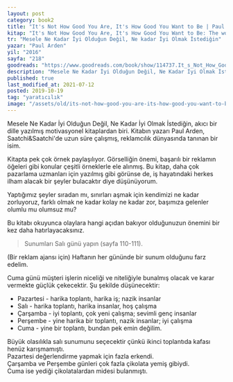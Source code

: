 ```yaml
---
layout: post  
category: book2  
title: "It's Not How Good You Are, It's How Good You Want to Be | Paul Arden (Kitap)"  
kitap: "It's Not How Good You Are, It's How Good You Want to Be: The world's best selling book"  
tr: "Mesele Ne Kadar İyi Olduğun Değil, Ne kadar İyi Olmak İstediğin"  
yazar: "Paul Arden"  
yil: "2016"  
sayfa: "218"  
goodreads: "https://www.goodreads.com/book/show/114737.It_s_Not_How_Good_You_Are_It_s_How_Good_You_Want_To_Be"
description: "Mesele Ne Kadar İyi Olduğun Değil, Ne Kadar İyi Olmak İstediğin, görselliğin önemi, başarılı bir reklamın öğeleri gibi konulara odaklanıyor."
published: true
last_modified_at: 2021-07-12
posted: 2019-10-19
tag: "yaratıcılık"
image: "/assets/old/its-not-how-good-you-are-its-how-good-you-want-to-be.jpg"
---
```


Mesele Ne Kadar İyi Olduğun Değil, Ne Kadar İyi Olmak İstediğin, akıcı bir dille yazılmış motivasyonel kitaplardan biri. Kitabın yazarı Paul Arden, Saatchi&Saatchi'de uzun süre çalışmış, reklamcılık dünyasında tanınan bir isim.  
  
Kitapta pek çok örnek paylaşılıyor. Görselliğin önemi, başarılı bir reklamın öğeleri gibi konular çeşitli örneklerle ele alınmış. Bu kitap, daha çok pazarlama uzmanları için yazılmış gibi görünse de, iş hayatındaki herkes ilham alacak bir şeyler bulacaktır diye düşünüyorum.  
  
Yaptığımız şeyler sıradan mı, sınırları aşmak için kendimizi ne kadar zorluyoruz, farklı olmak ne kadar kolay ne kadar zor, başımıza gelenler olumlu mu olumsuz mu?  
  
Bu kitabı okuyunca olaylara hangi açıdan bakıyor olduğunuzun önemini bir kez daha hatırlayacaksınız.  

> Sunumları Salı günü yapın (sayfa 110-111).  
  
(Bir reklam ajansı için) Haftanın her gününde bir sunum olduğunu farz edelim.  
  
Cuma günü müşteri işlerin niceliği ve niteliğiyle bunalmış olacak ve karar vermekte güçlük çekecektir. Şu şekilde düşünecektir:  
  
- Pazartesi - harika toplantı, harika iş; nazik insanlar  
- Salı - harika toplantı, harika insanlar, hoş çalışma  
- Çarşamba - iyi toplantı, çok yeni çalışma; sevimli genç insanlar  
- Perşembe - yine harika bir toplantı, nazik insanlar; iyi çalışma  
- Cuma - yine bir toplantı, bundan pek emin değilim.  
  
Büyük olasılıkla salı sunumunu seçecektir çünkü ikinci toplantıda kafası henüz karışmamıştı.  
Pazartesi değerlendirme yapmak için fazla erkendi.  
Çarşamba ve Perşembe günleri çok fazla çikolata yemiş gibiydi.  
Cuma ise yediği çikolatalardan midesi bulanmıştı.  
  
